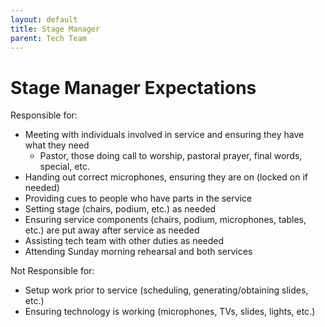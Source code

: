 ```yaml
---
layout: default
title: Stage Manager
parent: Tech Team
---
```


# Stage Manager Expectations

Responsible for:
- Meeting with individuals involved in service and ensuring they have what they need
  - Pastor, those doing call to worship, pastoral prayer, final words, special, etc.
- Handing out correct microphones, ensuring they are on (locked on if needed)
- Providing cues to people who have parts in the service
- Setting stage (chairs, podium, etc.) as needed
- Ensuring service components (chairs, podium, microphones, tables, etc.) are put away after service as needed
- Assisting tech team with other duties as needed
- Attending Sunday morning rehearsal and both services

Not Responsible for:
- Setup work prior to service (scheduling, generating/obtaining slides, etc.)
- Ensuring technology is working (microphones, TVs, slides, lights, etc.)
